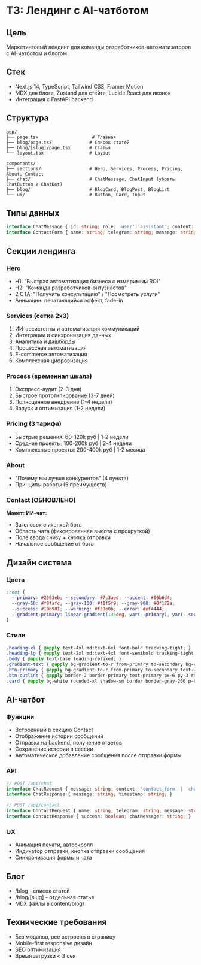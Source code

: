 # ТЗ: Лендинг с AI-чатботом

## Цель
Маркетинговый лендинг для команды разработчиков-автоматизаторов с AI-чатботом и блогом.

## Стек
- Next.js 14, TypeScript, Tailwind CSS, Framer Motion
- MDX для блога, Zustand для стейта, Lucide React для иконок
- Интеграция с FastAPI backend

## Структура
```
app/
├── page.tsx                    # Главная
├── blog/page.tsx              # Список статей  
├── blog/[slug]/page.tsx       # Статья
└── layout.tsx                 # Layout

components/
├── sections/                  # Hero, Services, Process, Pricing, About, Contact
├── chat/                      # ChatMessage, ChatInput (убрать ChatButton и ChatBot)
├── blog/                      # BlogCard, BlogPost, BlogList
└── ui/                        # Button, Card, Input
```

## Типы данных
```typescript
interface ChatMessage { id: string; role: 'user'|'assistant'; content: string; timestamp: Date; }
interface ContactForm { name: string; telegram: string; message: string; }
```

## Секции лендинга

### Hero
- H1: "Быстрая автоматизация бизнеса с измеримым ROI"
- H2: "Команда разработчиков-энтузиастов"
- 2 CTA: "Получить консультацию" / "Посмотреть услуги"
- Анимации: печатающийся эффект, fade-in

### Services (сетка 2x3)
1. ИИ-ассистенты и автоматизация коммуникаций
2. Интеграции и синхронизация данных
3. Аналитика и дашборды
4. Процессная автоматизация
5. E-commerce автоматизация
6. Комплексная цифровизация

### Process (временная шкала)
1. Экспресс-аудит (2-3 дня)
2. Быстрое прототипирование (3-7 дней)
3. Полноценное внедрение (1-4 недели)
4. Запуск и оптимизация (1-2 недели)

### Pricing (3 тарифа)
- Быстрые решения: 60-120k руб | 1-2 недели
- Средние проекты: 100-200k руб | 2-4 недели
- Комплексные проекты: 200-400k руб | 1-2 месяца

### About
- "Почему мы лучше конкурентов" (4 пункта)
- Принципы работы (5 преимуществ)

### **Contact (ОБНОВЛЕНО)**


**Макет: ИИ-чат:**
- Заголовок с иконкой бота
- Область чата (фиксированная высота с прокруткой)
- Поле ввода снизу + кнопка отправки
- Начальное сообщение от бота


## Дизайн система

### Цвета
```css
:root {
  --primary: #2563eb; --secondary: #7c3aed; --accent: #06b6d4;
  --gray-50: #f8fafc; --gray-100: #f1f5f9; --gray-900: #0f172a;
  --success: #10b981; --warning: #f59e0b; --error: #ef4444;
  --gradient-primary: linear-gradient(135deg, var(--primary), var(--secondary));
}
```

### Стили
```css
.heading-xl { @apply text-4xl md:text-6xl font-bold tracking-tight; }
.heading-lg { @apply text-2xl md:text-4xl font-semibold tracking-tight; }
.body { @apply text-base leading-relaxed; }
.gradient-text { @apply bg-gradient-to-r from-primary to-secondary bg-clip-text text-transparent; }
.btn-primary { @apply bg-gradient-to-r from-primary to-secondary text-white px-6 py-3 rounded-lg font-medium transition-all duration-300 hover:shadow-lg hover:scale-105; }
.btn-outline { @apply border-2 border-primary text-primary px-6 py-3 rounded-lg font-medium transition-all duration-300 hover:bg-primary hover:text-white; }
.card { @apply bg-white rounded-xl shadow-sm border border-gray-200 p-6 transition-all duration-300 hover:shadow-md hover:-translate-y-1; }
```

## AI-чатбот

### Функции
- Встроенный в секцию Contact
- Отображение истории сообщений
- Отправка на backend, получение ответов
- Сохранение истории в сессии
- Автоматическое добавление сообщения после отправки формы

### API
```typescript
// POST /api/chat
interface ChatRequest { message: string; context: 'contact_form' | 'chat'; history: ChatMessage[]; }
interface ChatResponse { message: string; timestamp: string; }

// POST /api/contact
interface ContactRequest { name: string; telegram: string; message: string; }
interface ContactResponse { success: boolean; chatMessage?: string; }
```

### UX
- Анимация печати, автоскролл
- Индикатор отправки, кнопка отправки сообщения
- Синхронизация формы и чата

## Блог
- /blog - список статей
- /blog/[slug] - отдельная статья
- MDX файлы в content/blog/

## Технические требования
- Без модалов, все встроено в страницу
- Mobile-first responsive дизайн
- SEO оптимизация
- Время загрузки < 3 сек